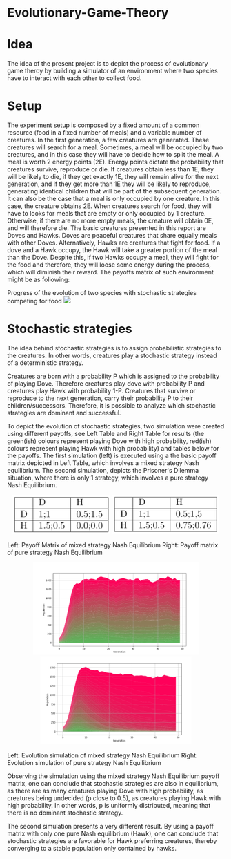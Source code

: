 # Evolutionary-Game-Theory

# Idea
The idea of the present project is to depict the process of evolutionary game theroy by building a simulator of an environment where two species have to interact with each other to collect food. 

# Setup
The experiment setup is composed by a fixed amount of a common resource (food in a fixed number of meals)
and a variable number of creatures. In the first generation, a few creatures are generated. These creatures will search for a meal.
Sometimes, a meal will be occupied by two creatures, and in this case they will have to decide how to split the meal. A meal is worth
2 energy points (2E). Energy points dictate the probability that creatures survive, reproduce or die. If creatures obtain less than 1E,
they will be likely to die, if they get exactly 1E, they will remain alive for the next generation, and if they get more than 1E they will
be likely to reproduce, generating identical children that will be part of the subsequent generation. It can also be the case that a meal
is only occupied by one creature. In this case, the creature obtains 2E. When creatures search for food, they will have to looks for meals
that are empty or only occupied by 1 creature. Otherwise, if there are no more empty meals, the creature will obtain 0E, and will therefore
die. The basic creatures presented in this report are Doves and Hawks. Doves are peaceful creatures that share equally meals with other
Doves. Alternatively, Hawks are creatures that fight for food. If a dove and a Hawk occupy, the Hawk will take a greater portion of the
meal than the Dove. Despite this, if two Hawks occupy a meal, they will fight for the food and therefore, they will loose some energy
during the process, which will diminish their reward. The payoffs matrix of such environment might be as following:

Progress of the evolution of two species with stochastic strategies competing for food
![](evolution_animation.gif)

# Stochastic strategies
The idea behind stochastic strategies is to assign probabilistic strategies to the creatures. In other words, creatures play
a stochastic strategy instead of a deterministic strategy.

Creatures are born with a probability P which is assigned to the probability of  playing Dove.
Therefore creatures play dove with probability P and creatures  play Hawk with probability 1-P.
Creatures that survive or reproduce to the next generation, carry their probability P to their children/successors.
Therefore, it is possible to analyze which stochastic strategies are dominant and successful. 

To depict the evolution of stochastic strategies, two simulation were created using different payoffs, see Left Table and 
Right Table for results (the green(ish) colours represent playing Dove with high probability, red(ish) colours represent playing
Hawk with high probability)  and tables below for the payoffs. The first simulation (left) is executed using a the basic payoff 
matrix depicted in Left Table, which involves a mixed strategy Nash equilibrium. The second simulation, depicts the Prisoner's
Dilemma situation, where there is only 1 strategy, which involves a pure strategy Nash Equilibrium.


<p align="center">
  <img src="payoff_matrix_mixed_equilibrium.PNG" width="227" alt="accessibility text">

   <img src="payoff_matrix_pure_equilibrium.PNG" width="250" title="hover text">
    <figcaption>Left: Payoff Matrix of mixed strategy Nash Equilibrium  Right: Payoff matrix of pure strategy Nash Equilibrium</figcaption>

</p>
<p align="center">
  <img src="equilibrium1.PNG" width="385" title="accessibility text">
   <img src="equilibrium2.PNG" width="350" title="hover text">
    <figcaption>Left: Evolution simulation of mixed strategy Nash Equilibrium  Right: Evolution simulation of pure strategy Nash Equilibrium</figcaption>

</p>

Observing the simulation using the mixed strategy Nash Equilibrium payoff matrix, one can conclude that stochastic strategies are also in equilibrium, as there are as many creatures playing Dove with high probability, as creatures being undecided (p close to 0.5), as creatures playing Hawk with high probability. In other words, p is uniformly distributed, meaning that there is no dominant stochastic strategy.

The second simulation presents a very different result. By using a payoff matrix with only one pure Nash equilibrium (Hawk), one can conclude that stochastic strategies are favorable for Hawk preferring creatures, thereby converging to a stable population only contained by hawks.


